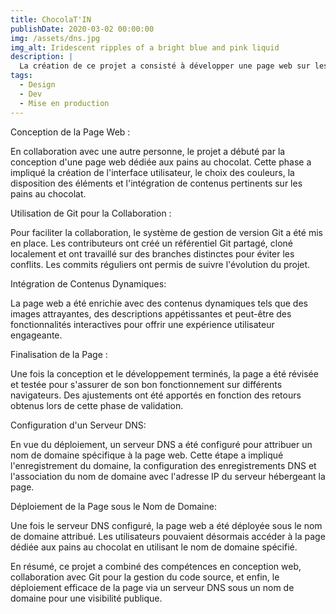 ```yaml
---
title: ChocolaT'IN
publishDate: 2020-03-02 00:00:00
img: /assets/dns.jpg
img_alt: Iridescent ripples of a bright blue and pink liquid
description: |
  La création de ce projet a consisté à développer une page web sur les pains au chocolat en collaboration avec un partenaire, en utilisant Git pour la gestion du code, et à publier la page sous un nom de domaine via un serveur DNS.
tags:
  - Design
  - Dev
  - Mise en production
---
```


Conception de la Page Web :
<p>En collaboration avec une autre personne, le projet a débuté par la conception d'une page web dédiée aux pains au chocolat. Cette phase a impliqué la création de l'interface utilisateur, le choix des couleurs, la disposition des éléments et l'intégration de contenus pertinents sur les pains au chocolat.</p>

Utilisation de Git pour la Collaboration :
<p>Pour faciliter la collaboration, le système de gestion de version Git a été mis en place. Les contributeurs ont créé un référentiel Git partagé, cloné localement et ont travaillé sur des branches distinctes pour éviter les conflits. Les commits réguliers ont permis de suivre l'évolution du projet.</p>

Intégration de Contenus Dynamiques:
<p>La page web a été enrichie avec des contenus dynamiques tels que des images attrayantes, des descriptions appétissantes et peut-être des fonctionnalités interactives pour offrir une expérience utilisateur engageante.</p>

Finalisation de la Page :
<p>Une fois la conception et le développement terminés, la page a été révisée et testée pour s'assurer de son bon fonctionnement sur différents navigateurs. Des ajustements ont été apportés en fonction des retours obtenus lors de cette phase de validation.</p>

Configuration d'un Serveur DNS:
<p>En vue du déploiement, un serveur DNS a été configuré pour attribuer un nom de domaine spécifique à la page web. Cette étape a impliqué l'enregistrement du domaine, la configuration des enregistrements DNS et l'association du nom de domaine avec l'adresse IP du serveur hébergeant la page.</p>

Déploiement de la Page sous le Nom de Domaine:
<p>Une fois le serveur DNS configuré, la page web a été déployée sous le nom de domaine attribué. Les utilisateurs pouvaient désormais accéder à la page dédiée aux pains au chocolat en utilisant le nom de domaine spécifié.</p>

<p>En résumé, ce projet a combiné des compétences en conception web, collaboration avec Git pour la gestion du code source, et enfin, le déploiement efficace de la page via un serveur DNS sous un nom de domaine pour une visibilité publique.</p>
